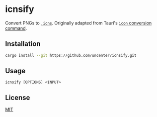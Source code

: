 # icnsify

Convert PNGs to [`.icns`](https://en.wikipedia.org/wiki/Apple_Icon_Image_format). Originally adapted from Tauri's [`icon` conversion command](https://github.com/tauri-apps/tauri/blob/daf018e4f5d5f6dcde51c5de42d73ab15287ec7e/tooling/cli/src/icon.rs).

## Installation

```sh
cargo install --git https://github.com/uncenter/icnsify.git
```

## Usage

```
icnsify [OPTIONS] <INPUT>
```

## License

[MIT](LICENSE)
